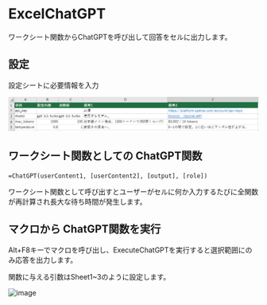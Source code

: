 # ExcelChatGPT

ワークシート関数からChatGPTを呼び出して回答をセルに出力します。



## 設定

設定シートに必要情報を入力

![image](https://github.com/ikuma-hiroyuki/ExcelChatGPT/blob/master/sample0.png)


## ワークシート関数としての ChatGPT関数

```=ChatGPT(userContent1, [userContent2], [output], [role])```

ワークシート関数として呼び出すとユーザーがセルに何か入力するたびに全関数が再計算され長大な待ち時間が発生します。



## マクロから ChatGPT関数を実行

Alt+F8キーでマクロを呼び出し、ExecuteChatGPTを実行すると選択範囲にのみ応答を出力します。

関数に与える引数はSheet1~3のように設定します。

![image](https://github.com/ikuma-hiroyuki/ExcelChatGPT/blob/master/sample1.png)
